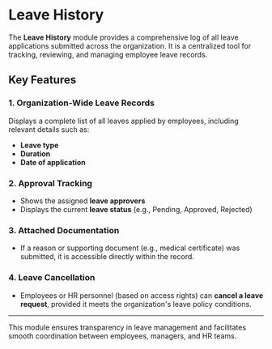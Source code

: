 # Leave History

The **Leave History** module provides a comprehensive log of all leave applications submitted across the organization. It is a centralized tool for tracking, reviewing, and managing employee leave records.

## Key Features

### 1. Organization-Wide Leave Records
Displays a complete list of all leaves applied by employees, including relevant details such as:
- **Leave type**
- **Duration**
- **Date of application**

### 2. Approval Tracking
- Shows the assigned **leave approvers**
- Displays the current **leave status** (e.g., Pending, Approved, Rejected)

### 3. Attached Documentation
- If a reason or supporting document (e.g., medical certificate) was submitted, it is accessible directly within the record.

### 4. Leave Cancellation
- Employees or HR personnel (based on access rights) can **cancel a leave request**, provided it meets the organization's leave policy conditions.

---

This module ensures transparency in leave management and facilitates smooth coordination between employees, managers, and HR teams.
